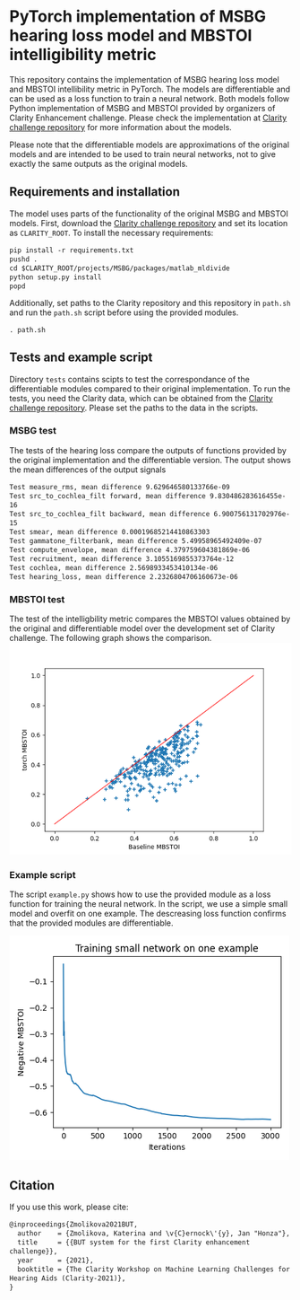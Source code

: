# PyTorch implementation of MSBG hearing loss model and MBSTOI intelligibility metric
This repository contains the implementation of MSBG hearing loss model and MBSTOI intellibility metric in PyTorch. The models are differentiable and can be used as a loss function to train a neural network. Both models follow Python implementation of MSBG and MBSTOI provided by organizers of Clarity Enhancement challenge. Please check the implementation at [Clarity challenge repository](https://github.com/claritychallenge/clarity_CEC1) for more information about the models.

Please note that the differentiable models are approximations of the original models and are intended to be used to train neural networks, not to give exactly the same outputs as the original models.

## Requirements and installation
The model uses parts of the functionality of the original MSBG and MBSTOI models. First, download the [Clarity challenge repository](https://github.com/claritychallenge/clarity_CEC1) and set its location as `CLARITY_ROOT`. To install the necessary requirements:
```
pip install -r requirements.txt
pushd .
cd $CLARITY_ROOT/projects/MSBG/packages/matlab_mldivide
python setup.py install
popd
```

Additionally, set paths to the Clarity repository and this repository in `path.sh` and run the `path.sh` script before using the provided modules.
```
. path.sh
```

## Tests and example script
Directory `tests` contains scipts to test the correspondance of the differentiable modules compared to their original implementation. To run the tests, you need the Clarity data, which can be obtained from the [Clarity challenge repository](https://github.com/claritychallenge/clarity_CEC1). Please set the paths to the data in the scripts.

### MSBG test
The tests of the hearing loss compare the outputs of functions provided by the original implementation and the differentiable version. The output shows the mean differences of the output signals
```
Test measure_rms, mean difference 9.629646580133766e-09
Test src_to_cochlea_filt forward, mean difference 9.830486283616455e-16
Test src_to_cochlea_filt backward, mean difference 6.900756131702976e-15
Test smear, mean difference 0.00019685214410863303
Test gammatone_filterbank, mean difference 5.49958965492409e-07
Test compute_envelope, mean difference 4.379759604381869e-06
Test recruitment, mean difference 3.1055169855373764e-12
Test cochlea, mean difference 2.5698933453410134e-06
Test hearing_loss, mean difference 2.2326804706160673e-06
```

### MBSTOI test
The test of the intelligbility metric compares the MBSTOI values obtained by the original and differentiable model over the development set of Clarity challenge. The following graph shows the comparison.
![Correspondance of MBSTOI metrics.](imgs/mbstoi_correspondance.png)

### Example script
The script `example.py` shows how to use the provided module as a loss function for training the neural network. In the script, we use a simple small model and overfit on one example. The descreasing loss function confirms that the provided modules are differentiable.

![Loss function with MSBG and MBSTOI loss](imgs/loss_function.png)

## Citation
If you use this work, please cite:
```
@inproceedings{Zmolikova2021BUT,
  author    = {Zmolikova, Katerina and \v{C}ernock\'{y}, Jan "Honza"},
  title     = {{BUT system for the first Clarity enhancement challenge}},
  year      = {2021},
  booktitle = {The Clarity Workshop on Machine Learning Challenges for Hearing Aids (Clarity-2021)},
}
```
